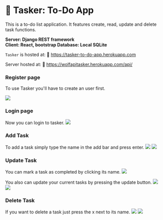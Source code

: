 # :memo: Tasker: To-Do App
This is a to-do list application. It features create, read, update and delete task functions.

**Server: Django REST framework  
Client: React, bootstrap
Database: Local SQLite**

`Tasker` is hosted at:
:link: https://tasker-to-do-app.herokuapp.com

Server hosted at:
:link: https://wolfapitasker.herokuapp.com/api/


### Register page
To use Tasker you'll have to create an user first.

![](https://github.com/JS-Wolf/todo_app/blob/master/images/register.PNG)

### Login page
Now you can login to tasker.
![](https://github.com/JS-Wolf/todo_app/blob/master/images/login.PNG)

### Add Task
To add a task simply type the name in the add bar and press enter.
![](https://github.com/JS-Wolf/todo_app/blob/master/images/addtask1.PNG)
![](https://github.com/JS-Wolf/todo_app/blob/master/images/addtask2.PNG)

### Update Task
You can mark a task as completed by clicking its name.
![](https://github.com/JS-Wolf/todo_app/blob/master/images/crosstask.PNG)

You also can update your current tasks by pressing the update button.
![](https://github.com/JS-Wolf/todo_app/blob/master/images/updatetask1.PNG)
![](https://github.com/JS-Wolf/todo_app/blob/master/images/updatetask2.PNG)

### Delete Task
If you want to delete a task just press the x next to its name.
![](https://github.com/JS-Wolf/todo_app/blob/master/images/deletetask1.PNG)
![](https://github.com/JS-Wolf/todo_app/blob/master/images/deletetask2.PNG)



